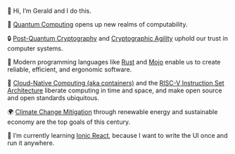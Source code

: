 👋 Hi, I’m Gerald and I do this.

🔮 [Quantum Computing](https://en.wikipedia.org/wiki/Quantum_computing) opens up new realms of computability.

🔒 [Post-Quantum Cryptography](https://www.etsi.org/technologies/quantum-safe-cryptography) and [Cryptographic Agility](https://en.wikipedia.org/wiki/Cryptographic_agility) uphold our trust in computer systems.

🦀 Modern programming languages like [Rust](https://www.rust-lang.org/) and [Mojo](https://www.modular.com/mojo) enable us to create reliable, efficient, and ergonomic software.

🐋 [Cloud-Native Computing (aka containers)](https://www.cncf.io/) and the [RISC-V Instruction Set Architecture](https://riscv.org/) liberate computing in time and space, and make open source and open standards ubiquitous.

🌍 [Climate Change Mitigation](https://en.wikipedia.org/wiki/Climate_change_mitigation) through renewable energy and sustainable economy are the top goals of this century.

🌱 I’m currently learning [Ionic React](https://ionicframework.com/docs/react), because I want to write the UI once and run it anywhere.

<!---
gerald-scharitzer/gerald-scharitzer is a ✨ special ✨ repository because its `README.md` (this file) appears on your GitHub profile.
You can click the Preview link to take a look at your changes.
--->
